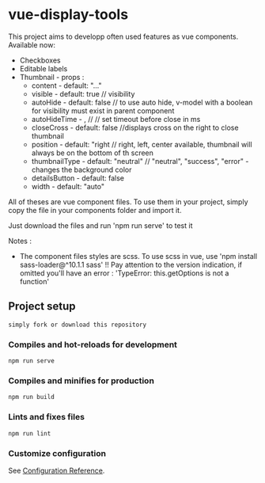 # vue-display-tools

This project aims to developp often used features as vue components.  
Available now:  
- Checkboxes
- Editable labels
- Thumbnail - props :  
    - content - default: "..." 
    - visible - default: true // visibility  
    - autoHide - default: false  // to use auto hide, v-model with a boolean for visibility must exist in parent component  
    - autoHideTime - , // // set timeout before close in ms  
    - closeCross - default: false //displays cross on the right to close thumbnail  
    - position - default: "right // right, left, center available, thumbnail will always be on the bottom of th screen  
    - thumbnailType - default: "neutral" // "neutral", "success", "error" - changes the background color  
    - detailsButton - default: false
    - width - default: "auto" 

All of theses are vue component files. To use them in your project, simply copy the file in your components folder and import it.

Just download the files and run 'npm run serve' to test it

Notes :  
- The component files styles are scss. To use scss in vue, use 'npm install sass-loader@^10.1.1 sass' !! Pay attention to the version indication, if omitted you'll have an error : 'TypeError: this.getOptions is not a function'



## Project setup
```
simply fork or download this repository
```

### Compiles and hot-reloads for development
```
npm run serve
```

### Compiles and minifies for production
```
npm run build
```

### Lints and fixes files
```
npm run lint
```

### Customize configuration
See [Configuration Reference](https://cli.vuejs.org/config/).
